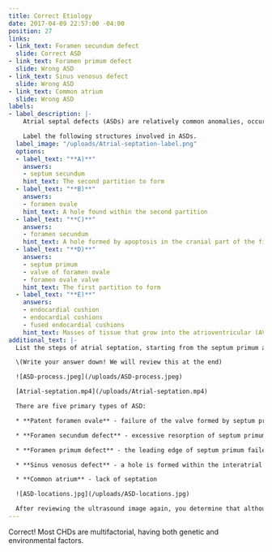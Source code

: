 ```yaml
---
title: Correct Etiology
date: 2017-04-09 22:57:00 -04:00
position: 27
links:
- link_text: Foramen secundum defect
  slide: Correct ASD
- link_text: Foramen primum defect
  slide: Wrong ASD
- link_text: Sinus venosus defect
  slide: Wrong ASD
- link_text: Common atrium
  slide: Wrong ASD
labels:
- label_description: |-
    Atrial septal defects (ASDs) are relatively common anomalies, occurring in approximately 10% of cardiac defects.

    Label the following structures involved in ASDs.
  label_image: "/uploads/Atrial-septation-label.png"
  options:
  - label_text: "**A)**"
    answers:
    - septum secundum
    hint_text: The second partition to form
  - label_text: "**B)**"
    answers:
    - foramen ovale
    hint_text: A hole found within the second partition
  - label_text: "**C)**"
    answers:
    - foramen secundum
    hint_text: A hole formed by apoptosis in the cranial part of the first partition
  - label_text: "**D)**"
    answers:
    - septum primum
    - valve of foramen ovale
    - foramen ovale valve
    hint_text: The first partition to form
  - label_text: "**E)**"
    answers:
    - endocardial cushion
    - endocardial cushions
    - fused endocardial cushions
    hint_text: Masses of tissue that grow into the atrioventricular (AV) canal
additional_text: |-
  List the steps of atrial septation, starting from the septum primum and ending with foramen ovale.

  \(Write your answer down! We will review this at the end)

  ![ASD-process.jpeg](/uploads/ASD-process.jpeg)

  [Atrial-septation.mp4](/uploads/Atrial-septation.mp4)

  There are five primary types of ASD:

  * **Patent foramen ovale** - failure of the valve formed by septum primum to completely fuse with the septum secundum after birth (or hypoplastic growth of the septum secundum leaves a foramen ovale too large to be covered by the normal-sized valve)

  * **Foramen secundum defect** - excessive resorption of septum primum when forming the foramen secundum may leave an inadequate valve to cover foramen ovale; defect is centrally-located within the interatrial septum

  * **Foramen primum defect** - the leading edge of septum primum failed to fuse with the endocardial cushions; defect is located low in the interatrial septum

  * **Sinus venosus defect** - a hole is formed within the interatrial septum cranial to foramen ovale caused by abnormal incorporation of the right horn of sinus venosus; defect is located cranial to foramen ovale

  * **Common atrium** - lack of septation

  ![ASD-locations.jpg](/uploads/ASD-locations.jpg)

  After reviewing the ultrasound image again, you determine that although a septum has formed, a  defect has developed in the middle of the interatrial septum. Which type of ASD do you suspect?
---
```


Correct! Most CHDs are multifactorial, having both genetic and environmental factors.